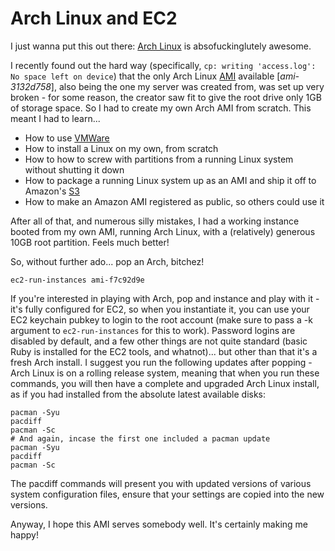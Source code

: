 Arch Linux and EC2
==================

I just wanna put this out there: [Arch Linux](http://archlinux.org/ "Arch Linux homepage")
is absofuckinglutely awesome.

I recently found out the hard way (specifically, `cp: writing 'access.log': No space left on
device`) that the only Arch Linux [AMI](http://developer.amazonwebservices.com/connect/kbcategory.jspa?categoryID=101 "Amazon Machine Image")
available [*ami-3132d758*], also being the one my server was created from, was
set up very broken - for some reason, the creator saw fit to give the root
drive only 1GB of storage space. So I had to create my own Arch AMI from
scratch. This meant I had to learn...

- How to use [VMWare](http://www.vmware.com/products/fusion/ "VMWare Fusion")
- How to install a Linux on my own, from scratch
- How to how to screw with partitions from a running Linux system without
    shutting it down
- How to package a running Linux system up as an AMI and ship it off to
    Amazon's [S3](http://aws.amazon.com/s3 "Amazon Simple Storage Service")
- How to make an Amazon AMI registered as public, so others could use it

After all of that, and numerous silly mistakes, I had a working instance
booted from my own AMI, running Arch Linux, with a (relatively) generous 10GB
root partition. Feels much better!

So, without further ado... pop an Arch, bitchez!

    ec2-run-instances ami-f7c92d9e

If you're interested in playing with Arch, pop and instance and play with it -
it's fully configured for EC2, so when you instantiate it, you can use your
EC2 keychain pubkey to login to the root account (make sure to pass a -k
argument to `ec2-run-instances` for this to work). Password logins are
disabled by default, and a few other things are not quite standard (basic Ruby
is installed for the EC2 tools, and whatnot)... but other than that it's a
fresh Arch install. I suggest you run the following updates after popping -
Arch Linux is on a rolling release system, meaning that when you run these
commands, you will then have a complete and upgraded Arch Linux install, as if
you had installed from the absolute latest available disks:

    pacman -Syu
    pacdiff
    pacman -Sc
    # And again, incase the first one included a pacman update
    pacman -Syu
    pacdiff
    pacman -Sc

The pacdiff commands will present you with updated versions of various system
configuration files, ensure that your settings are copied into the new
versions.

Anyway, I hope this AMI serves somebody well. It's certainly making me happy!